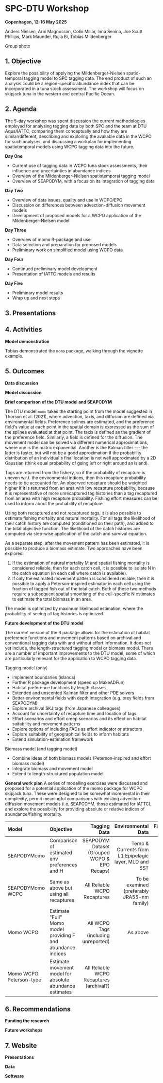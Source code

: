 # SPC-DTU Workshop

**Copenhagen, 12-16 May 2025**

Anders Nielsen, Arni Magnusson, Colin Millar, Inna Senina, Joe Scutt Phillips, Mark Maunder, Rujia Bi, Tobias Mildenberger

Group photo

## 1. Objective

Explore the possibility of applying the Mildenberger-Nielsen spatio-temporal tagging model to SPC tagging data. The end product of such an analysis could be a region-specific abundance index that can be incorporated in a tuna stock assessment. The workshop will focus on skipjack tuna in the western and central Pacific Ocean.

## 2. Agenda

The 5-day workshop was spent discussion the current methodologies employed for analysing tagging data by both SPC and the team at DTU Aqua/IATTC, comparing them conceptually and how they are similar/different, describing and exploring the available data in the WCPO for such analyses, and discussing a workplan for implementing spatiotemporal models using WCPO tagging data into the future.

**Day One**
- Current use of tagging data in WCPO tuna stock assessments, their influence and uncertainties in abundance indices
- Overview of the Mildenberger-Nielsen spatiotemporal tagging model
- Overview of SEAPODYM, with a focus on its integration of tagging data

**Day Two**
- Overview of data issues, quality and use in WCPO/EPO
- Discussion on differences between advection-diffusion movement models
- Development of proposed models for a WCPO application of the Mildenberger-Nielsen model

**Day Three**
- Overview of momo R-package and use
- Data selection and preparation for proposed models
- Preliminary work on simplified model using WCPO data

**Day Four**
- Continued preliminary model development
- Presentation of IATTC models and results

**Day Five**
- Preliminary model results
- Wrap up and next steps

## 3. Presentations

## 4. Activities

**Model demonstration**

Tobias demonstrated the `momo` package, walking through the vignette example.

## 5. Outcomes

**Data discussion**

**Model discussion**

**Brief comparison of the DTU model and SEAPODYM**

The DTU model `momo` takes the starting point from the model suggested in Thorson et al. (2021), where advection, taxis, and diffusion are defined via environmental fields. Preference splines are estimated, and the preference field's value at each point in the spatial domain is expressed as the sum of the splines evaluated at that point. The taxis is defined as the gradient of the preference field. Similarly, a field is defined for the diffusion. The movement model can be solved via different numerical approximations, where one is the matrix exponential. Another is the Kalman filter --- the latter is faster, but will not be a good approximation if the probability distribution of an individual's final location is not well approximated by a 2D Gaussian (think equal probability of going left or right around an island).

Tags are returned from the fishery, so if the probability of recapture is uneven w.r.t. the environmental indices, then this recapture probability needs to be accounted for. An observed recapture should be weighted higher if it is returned from an area with low recapture probability, because it is representative of more unrecaptured tag histories than a tag recaptured from an area with high recapture probability. Fishing effort measures can be used to inform about the probability of recapture.

Using both recaptured and not recaptured tags, it is also possible to estimate fishing mortality and natural mortality. For all tags the likelihood of their catch history are computed (conditioned on their path), and added to the total objective function. The likelihood of the catch histories are computed via step-wise application of the catch and survival equation.

As a separate step, after the movement pattern has been estimated, it is possible to produce a biomass estimate. Two approaches have been explored:
1. If the estimation of natural mortality M and spatial fishing mortality is considered reliable, then for each catch cell, it is possible to isolate N in the catch equation (in each cell where catch is available).
2. If only the estimated movement pattern is considered reliable, then it is possible to apply a Peterson-inspired estimator in each cell using the fraction of tagged fish out of the total catch. Both of these two methods require a subsequent spatial smoothing of the cell-specific N estimates to estimate the total biomass in an area.        

The model is optimized by maximum likelihood estimation, where the probability of seeing all tag histories is optimized.

**Future development of the DTU model**

The current version of the R package allows for the estimation of habitat
preference functions and movement patterns based on archival and conventional
tagging data with and without effort information. It does not yet include, the
length-structured tagging model or biomass model. There are a number of
important improvements to the DTU model, some of which are particularly relevant
for the application to WCPO tagging data.

Tagging model (only)

- Implement boundaries (islands)
- Further R package development (speed up MakeADFun)
- Habitat preference functions by length classes
- Extended and unscented Kalman filter and other PDE solvers
- Better environmental fields with depth integration (e.g. prey fields from SEAPODYM)
- Explore archival SKJ tags (from Japanese colleagues)
- Account for uncertainty of recapture time and location of tags
- Effort scenarios and effort creep scenarios and its effect on habitat
  suitability and movement patterns
- Explore options of including FADs as effort indicator or attractors
- Explore suitability of geographical fields to inform habitats
- Extend simulation-estimation framework


Biomass model (and tagging model)

- Combine ideas of both biomass models (Peterson-inspired and effort biomass
  model)
- Integrate biomass and movement model
- Extend to length-structured population model


**General work plan**
A series of modelling exercises were discussed and proposed for a potential application of the momo package for WCPO skipjack tuna. These were designed to be somewhat incremental in their complexity, permit meaningful comparisons with existing advection-diffusion movement models (i.e. SEAPODYM, those estimated for IATTC), and explore the possibility for providing absolute or relative indices of abundance/fishing mortality.

| Model         | Objective         | Tagging Data      | Environmental Data        | Fisheries Data        |
|:---           |:---               |---:               |---:                       |---:                   |
|SEAPODYMomo    |Comparison of estimated env preferences and H|SEAPODYM Dataset (Grouped WCPO & EPO Recaps)|Temp & Currents from L1 Epipelagic layer, MLD and SST|None|
|SEAPODYMomo WCPO|Same as above but using all recaptures|All Reliable WCPO Recaptures|To be examined (preferably JRA55-nm family)|None|
|Momo WCPO|Estimate "Full" Momo model providing F and abundance indices|All WCPO Tags (including unreported)|As above|Effort data|
|Momo WCPO Peterson-type|Estimate movement model for absolute abundance estimates|All Reliable WCPO Recaptures (archival?)| |None|


## 6. Recommendations

**Funding the research**

**Future workshops**

## 7. Website

**Presentations**

**Data**

**Software**
